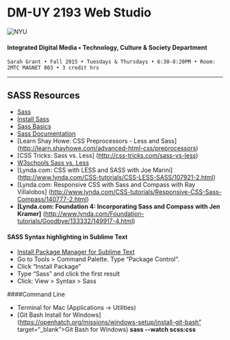 # DM-UY 2193 Web Studio

![NYU](http://ws2.polishedsolid.com/de/nyu_soe_logo.png)
#### Integrated Digital Media • Technology, Culture & Society Department

    Sarah Grant • Fall 2015 • Tuesdays & Thursdays • 6:30-8:20PM • Room: 2MTC MAGNET 803 • 3 credit hrs

---

## SASS Resources

* [Sass](http://sass-lang.com)
* [Install Sass](http://sass-lang.com/install)
* [Sass Basics](http://sass-lang.com/guide)
* [Sass Documentation](http://sass-lang.com/documentation/file.SASS_REFERENCE.html)
* [Learn Shay Howe: CSS Preprocessors - Less and Sass] (http://learn.shayhowe.com/advanced-html-css/preprocessors)
* [CSS Tricks: Sass vs. Less] (http://css-tricks.com/sass-vs-less)
* [W3schools Sass vs. Less](http://www.w3schools.eu/2012/03/sass-vs-less-vs-stylus-a-preprocessor-shootout)
* [Lynda.com: CSS with LESS and SASS with Joe Marini] (http://www.lynda.com/CSS-tutorials/CSS-LESS-SASS/107921-2.html)
* [Lynda.com: Responsive CSS with Sass and Compass with Ray Villalobos] (http://www.lynda.com/CSS-tutorials/Responsive-CSS-Sass-Compass/140777-2.html)
* **[Lynda.com: Foundation 4: Incorporating Sass and Compass with Jen Kramer]** (http://www.lynda.com/Foundation-tutorials/Goodbye/133332/149917-4.html)

#### SASS Syntax highlighting in Sublime Text
* [Install Package Manager for Sublime Text](https://sublime.wbond.net/installation)
* Go to Tools > Command Palette. Type “Package Control”.
* Click “Install Package”
* Type “Sass” and click the first result
* Click: View > Syntax > Sass


####Command Line
* Terminal for Mac (Applications -> Utilities)
* [Git Bash Install for Windows] (https://openhatch.org/missions/windows-setup/install-git-bash” target=“_blank”>Git Bash for Windows)
**sass --watch scss:css**